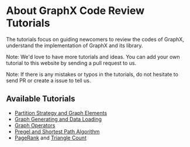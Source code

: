 About GraphX Code Review Tutorials
==================================

The tutorials focus on guiding newcomers to review the codes of GraphX, understand the implementation of GraphX and its library.

Note: We'd love to have more tutorials and ideas. You can add your own tutorial to this website by sending a pull request to us.

Note: If there is any mistakes or typos in the tutorials, do not hesitate to send PR or create a issue to tell us.


Available Tutorials
-------------------

* [Partition Strategy and Graph Elements](partitionAndElements.md)
* [Graph Generating and Data Loading](createAndLoad.md)
* [Graph Operators](graphOperators.md)
* [Pregel and Shortest Path Algorithm](pregelAndSPA.md)
* [PageRank](pageRank.md) and [Triangle Count](triangleCount.md)
